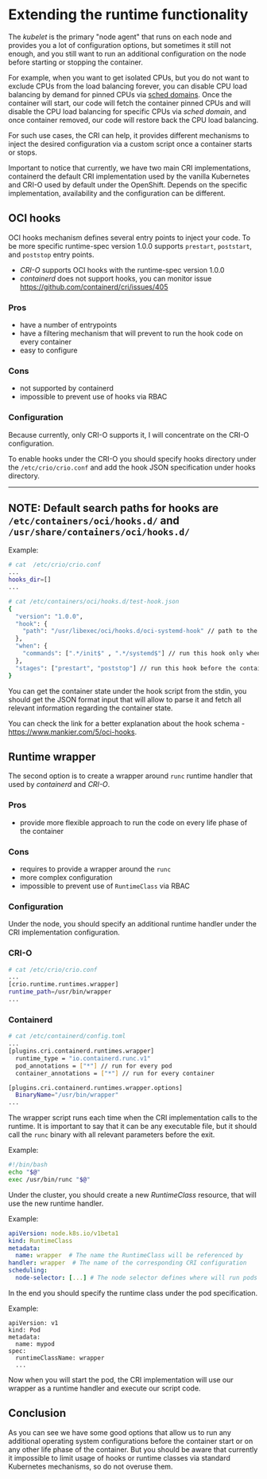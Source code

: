# Extending the runtime functionality

The *kubelet* is the primary "node agent" that runs on each node and provides you a lot of configuration options, 
but sometimes it still not enough, and you still want to run an additional configuration on the node before starting or 
stopping the container.

For example, when you want to get isolated CPUs, but you do not want to exclude CPUs from the load balancing forever, 
you can disable CPU load balancing by demand for pinned CPUs via [sched domains](https://lwn.net/Articles/80911/).
Once the container will start, our code will fetch the container pinned CPUs and will disable the CPU load balancing for
specific CPUs via *sched domain*, and once container removed, our code will restore back the CPU load balancing.

For such use cases, the CRI can help, it provides different mechanisms to inject the desired configuration via a
custom script once a container starts or stops.

Important to notice that currently, we have two main CRI implementations, containerd the default CRI implementation 
used by the vanilla Kubernetes and CRI-O used by default under the OpenShift.
Depends on the specific implementation, availability and the configuration can be different.

## OCI hooks

OCI hooks mechanism defines several entry points to inject your code. 
To be more specific runtime-spec version 1.0.0 supports `prestart`, `poststart`, and `poststop` entry points.

* *CRI-O* supports OCI hooks with the runtime-spec version 1.0.0
* *containerd* does not support hooks, you can monitor issue https://github.com/containerd/cri/issues/405

### Pros

* have a number of entrypoints
* have a filtering mechanism that will prevent to run the hook code on every container
* easy to configure

### Cons

* not supported by containerd
* impossible to prevent use of hooks via RBAC

### Configuration

Because currently, only CRI-O supports it, I will concentrate on the CRI-O configuration.

To enable hooks under the CRI-O you should specify hooks directory under the `/etc/crio/crio.conf` and
add the hook JSON specification under hooks directory.

---
**NOTE:**
Default search paths for hooks are `/etc/containers/oci/hooks.d/` and `/usr/share/containers/oci/hooks.d/`
---

Example:
```bash
# cat  /etc/crio/crio.conf
...
hooks_dir=[]
...
```

```bash
# cat /etc/containers/oci/hooks.d/test-hook.json
{
  "version": "1.0.0",
  "hook": {
    "path": "/usr/libexec/oci/hooks.d/oci-systemd-hook" // path to the the hook binary
  },
  "when": {
    "commands": [".*/init$" , ".*/systemd$"] // run this hook only when the cmd of the container ends with the init or systemd
  },
  "stages": ["prestart", "poststop"] // run this hook before the container starts and after the container stops
}
```

You can get the container state under the hook script from the stdin, you should get the JSON format input that will allow
to parse it and fetch all relevant information regarding the container state.

You can check the link for a better explanation about the hook schema - https://www.mankier.com/5/oci-hooks.

## Runtime wrapper

The second option is to create a wrapper around `runc` runtime handler that used by *containerd* and *CRI-O*.

### Pros

* provide more flexible approach to run the code on every life phase of the container

### Cons

* requires to provide a wrapper around the `runc`
* more complex configuration
* impossible to prevent use of `RuntimeClass` via RBAC

### Configuration

Under the node, you should specify an additional runtime handler under the CRI implementation configuration.

### CRI-O

```bash
# cat /etc/crio/crio.conf
...
[crio.runtime.runtimes.wrapper]
runtime_path=/usr/bin/wrapper
...
```

### Containerd

```bash
# cat /etc/containerd/config.toml
...
[plugins.cri.containerd.runtimes.wrapper]
  runtime_type = "io.containerd.runc.v1"
  pod_annotations = ["*"] // run for every pod
  container_annotations = ["*"] // run for every container

[plugins.cri.containerd.runtimes.wrapper.options]
  BinaryName="/usr/bin/wrapper"
...
```

The wrapper script runs each time when the CRI implementation calls to the runtime.
It is important to say that it can be any executable file, but it should call the `runc` binary with all 
relevant parameters before the exit.

Example:

```bash
#!/bin/bash
echo "$@"
exec /usr/bin/runc "$@"
```

Under the cluster, you should create a new *RuntimeClass* resource, that will use the new runtime handler.

Example:

```yaml
apiVersion: node.k8s.io/v1beta1
kind: RuntimeClass
metadata:
  name: wrapper  # The name the RuntimeClass will be referenced by
handler: wrapper  # The name of the corresponding CRI configuration
scheduling:
  node-selector: [...] # The node selector defines where will run pods that are using this runtimeclass
```

In the end you should specify the runtime class under the pod specification.

Example:

```
apiVersion: v1
kind: Pod
metadata:
  name: mypod
spec:
  runtimeClassName: wrapper
  ...
```

Now when you will start the pod, the CRI implementation will use our wrapper as a runtime handler and execute our script
code.

## Conclusion

As you can see we have some good options that allow us to run any additional operating system configurations before the
container start or on any other life phase of the container. But you should be aware that currently it impossible to
limit usage of hooks or runtime classes via standard Kubernetes mechanisms, so do not overuse them.
